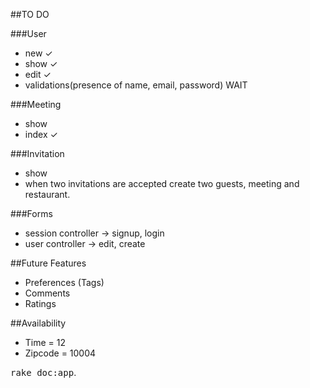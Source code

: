 ##TO DO

###User
- new ✓
- show ✓
- edit ✓
- validations(presence of name, email, password) WAIT

###Meeting
- show 
- index ✓

###Invitation
- show
- when two invitations are accepted create two guests, meeting and restaurant.

###Forms
- session controller -> signup, login
- user controller -> edit, create

##Future Features
- Preferences (Tags)
- Comments
- Ratings

##Availability
- Time = 12
- Zipcode = 10004

<tt>rake doc:app</tt>.
